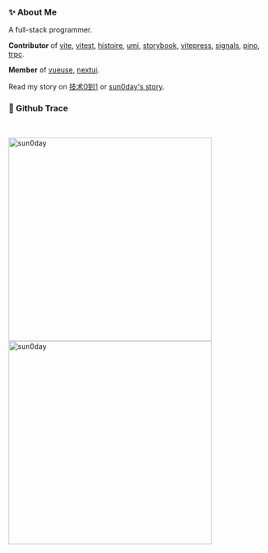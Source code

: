 

### ✨ About Me

A full-stack programmer. 

**Contributor** of [vite](https://github.com/vitejs/vite), [vitest](https://github.com/vitest-dev/vitest), [histoire](https://github.com/histoire-dev/histoire), [umi](https://github.com/umijs/umi), [storybook](https://github.com/storybookjs/storybook), [vitepress](https://github.com/vuejs/vitepress), [signals](https://github.com/preactjs/signals), [pino](https://github.com/pinojs/pino), [trpc](https://github.com/trpc/trpc).


**Member** of [vueuse](https://github.com/vueuse/vueuse), [nextui](https://github.com/nextui-org/nextui).

Read my story on [技术0到1](https://www.zhihu.com/column/c_1302591122619637760) or [sun0day's story](https://hackernoon.com/u/sun0day).

### 🔭 Github Trace
<br>

<p>
<img align="center" src="https://github-readme-stats.vercel.app/api?username=sun0day&show_icons=true&locale=en" alt="sun0day" style="width:400px" />
<img align="center" src="https://github-readme-streak-stats.herokuapp.com/?user=sun0day&theme=tokyonight_duo&border=e0e0e0&stroke=e0e0e0" alt="sun0day" style="width:400px" /></p>





<!--
**sun0day/sun0day** is a ✨ _special_ ✨ repository because its `README.md` (this file) appears on your GitHub profile.

Here are some ideas to get you started:

- 🔭 I’m currently working on ...
- 🌱 I’m currently learning ...
- 👯 I’m looking to collaborate on ...
- 🤔 I’m looking for help with ...
- 💬 Ask me about ...
- 📫 How to reach me: ...
- 😄 Pronouns: ...
- ⚡ Fun fact: ...
-->
